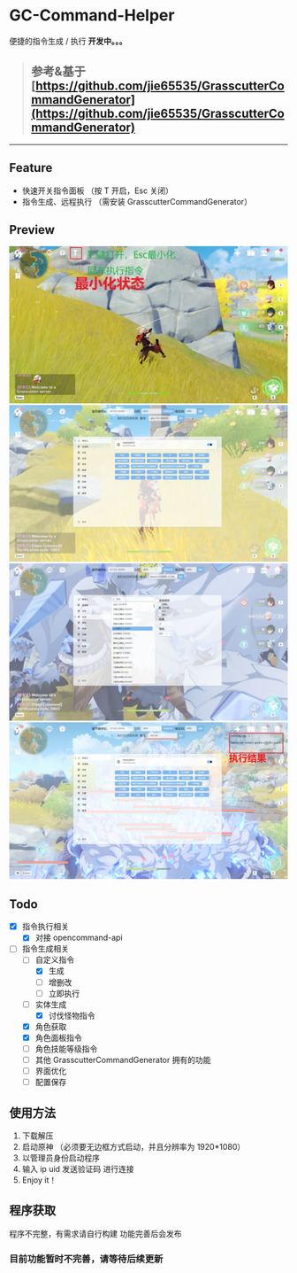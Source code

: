 # GC-Command-Helper

便捷的指令生成 / 执行   **开发中。。。**

> ## 参考&基于 [https://github.com/jie65535/GrasscutterCommandGenerator](https://github.com/jie65535/GrasscutterCommandGenerator)
------

## Feature

 + 快速开关指令面板 （按 T 开启，Esc 关闭） 
 + 指令生成、远程执行 （需安装 GrasscutterCommandGenerator）


## Preview

![](Preview/mined.png)
![](Preview/connect.png)
![](Preview/spawn.png)
![](Preview/run_result.png)




## Todo
  - [x] 指令执行相关
    - [x] 对接 opencommand-api 
  - [ ] 指令生成相关 
    - [ ] 自定义指令
      - [x] 生成
      - [ ] 增删改
      - [ ] 立即执行
    - [ ] 实体生成
      - [x] 讨伐怪物指令
    - [x] 角色获取
    - [x] 角色面板指令
    - [ ] 角色技能等级指令
    - [ ] 其他 GrasscutterCommandGenerator 拥有的功能
    - [ ] 界面优化
    - [ ] 配置保存

## 使用方法
  1. 下载解压
  2. 启动原神 （必须要无边框方式启动，并且分辨率为 1920*1080） 
  3. 以管理员身份启动程序
  4. 输入 ip uid 发送验证码 进行连接
  5. Enjoy it！

<!-- ### 程序获取请到请到 [Actions](https://github.com/SwetyCore/GC-Command-Helper/actions) 下载最近编译的版本。 -->
## 程序获取
  程序不完整，有需求请自行构建
  功能完善后会发布

### 目前功能暂时不完善，请等待后续更新

